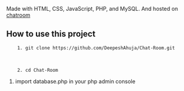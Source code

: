 Made with HTML, CSS, JavaScript, PHP, and MySQL.
And hosted on [chatroom](http://private-dm.42web.io)

## How to use this project

        1. git clone https://github.com/DeepeshAhuja/Chat-Room.git
<br/>

        2. cd Chat-Room

1. import database.php in your php admin console 